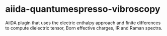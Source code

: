 # aiida-quantumespresso-vibroscopy
AiiDA plugin that uses the electric enthalpy approach and finite differences to compute dielectric tensor, Born effective charges, IR and Raman spectra.
